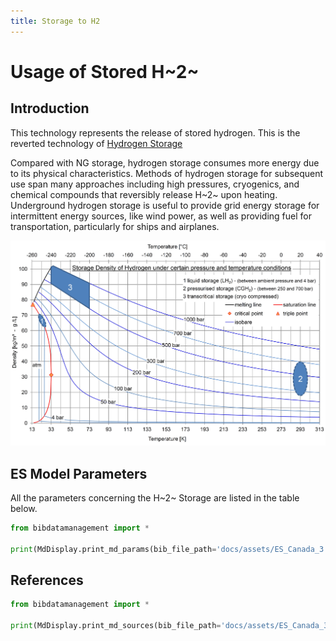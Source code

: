 ```yaml
---
title: Storage to H2
---
```


# Usage of Stored H~2~

## Introduction

This technology represents the release of stored hydrogen. This is the reverted technology
of [Hydrogen Storage](H2_STO.md)

Compared with
NG storage, hydrogen storage consumes more energy due to its physical
characteristics. Methods of hydrogen storage for subsequent use span
many approaches including high pressures, cryogenics, and chemical
compounds that reversibly release H~2~ upon heating. Underground hydrogen
storage is useful to provide grid energy storage for intermittent energy
sources, like wind power, as well as providing fuel for
transportation, particularly for ships and airplanes.

![H2 physical characteristics](../../assets/Storage_Density.jpg)

## ES Model Parameters

All the parameters concerning the H~2~ Storage are listed in the table
below.

```python exec="on"
from bibdatamanagement import *

print(MdDisplay.print_md_params(bib_file_path='docs/assets/ES_Canada_3.bib',filter_entry='STO_H2'))
```

## References

```python exec="on"
from bibdatamanagement import *

print(MdDisplay.print_md_sources(bib_file_path='docs/assets/ES_Canada_3.bib',filter_entry='STO_H2'))
```

